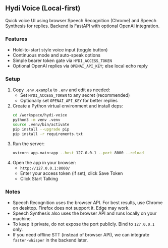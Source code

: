 ## Hydi Voice (Local-first)

Quick voice UI using browser Speech Recognition (Chrome) and Speech Synthesis for replies. Backend is FastAPI with optional OpenAI integration.

### Features
- Hold-to-start style voice input (toggle button)
- Continuous mode and auto-speak options
- Simple bearer token gate via `HYDI_ACCESS_TOKEN`
- Optional OpenAI replies via `OPENAI_API_KEY`; else local echo reply

### Setup
1. Copy `.env.example` to `.env` and edit as needed:
   - Set `HYDI_ACCESS_TOKEN` to any secret (recommended)
   - Optionally set `OPENAI_API_KEY` for better replies
2. Create a Python virtual environment and install deps:
   ```bash
   cd /workspace/hydi-voice
   python3 -m venv .venv
   source .venv/bin/activate
   pip install --upgrade pip
   pip install -r requirements.txt
   ```
3. Run the server:
   ```bash
   uvicorn app.main:app --host 127.0.0.1 --port 8000 --reload
   ```
4. Open the app in your browser:
   - `http://127.0.0.1:8000/`
   - Enter your access token (if set), click Save Token
   - Click Start Talking

### Notes
- Speech Recognition uses the browser API. For best results, use Chrome on desktop. Firefox does not support it. Edge may work.
- Speech Synthesis also uses the browser API and runs locally on your machine.
- To keep it private, do not expose the port publicly. Bind to `127.0.0.1` only.
- If you need offline STT (instead of browser API), we can integrate `faster-whisper` in the backend later.